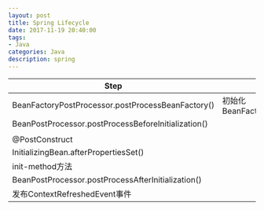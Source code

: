 ```yaml
---
layout: post
title: Spring Lifecycle
date: 2017-11-19 20:40:00
tags:
- Java
categories: Java
description: spring
---
```




|                            Step                          |                         Desc                          |
| -------------------------------------------------------- | ----------------------------------------------------- |
| BeanFactoryPostProcessor.postProcessBeanFactory()        | 初始化BeanFactoryPostProcessor                         |
| BeanPostProcessor.postProcessBeforeInitialization()      |                                                       |
|                                                                                                                  |
| @PostConstruct                                           |                                                       |
| InitializingBean.afterPropertiesSet()                    |                                                       |
| init-method方法                                           |                                                       |
| BeanPostProcessor.postProcessAfterInitialization()       |                                                       |
| 发布ContextRefreshedEvent事件                             |                                                       |
